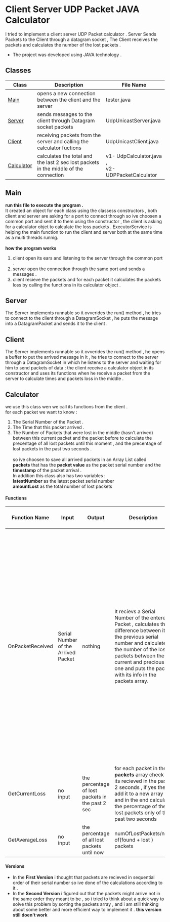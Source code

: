 # Client Server UDP Packet JAVA Calculator

I tried to implement a client server UDP Packet calculator .
Server Sends Packets to the Client through a datagram socket , 
The Client receives the packets and calculates the number of the lost packets . 

- The project was developed using JAVA technology .

## Classes 
Class | Description | 	File Name | 
--- | --- | --- |
[Main](https://github.com/karinmarjieh/Client_Server_UDP_Packet_Calc/blob/main/README.md#main) | opens a new connection between the client and the server | tester.java | 
[Server](https://github.com/karinmarjieh/Client_Server_UDP_Packet_Calc/blob/main/README.md#server) | sends messages to the client through Datagram socket packets | UdpUnicastServer.java |
[Client](https://github.com/karinmarjieh/Client_Server_UDP_Packet_Calc/blob/main/README.md#client) | receiving packets from the server and calling the calculator fuctions | UdpUnicastClient.java |
[Calculator](https://github.com/karinmarjieh/Client_Server_UDP_Packet_Calc/blob/main/README.md#calculator) | calculates the total and the last 2 sec lost packets in the middle of the connection  |  v1- UdpCalculator.java ,<br> v2- UDPPacketCalculator

## Main
**run this file to execute the program .** <br>
It created an object for each class using the classess constructors , both client and server are asking for a port to connect through so ive choosen a common port and sent it to them using the constructor , the client is asking for a calculator objet to calculate the loss packets . ExecutorService is helping the main function to run the client and server both at the same time as a multi threads runnig. 
<br> <br>
**how the program works**
1) client open its ears and listening to the server through the common port . <br>
2) server open the connection  through the same port and sends a messages .  <br>
3) client recieve the packets and for each packet it calculates the packets loss by calling the functions in its calculator object .
## Server  
The Server implements runnable so it ovverides the run() method , he tries to connect to the client through a DatagramSocket , he puts the message into a DatagramPacket and sends it to the client .
## Client
 The Server implements runnable so it ovverides the run() method , he opens a buffer to put the arrived message in it , he tries to connect to the server through a DatagramSocket in which he listens to the server and waiting for him to send packets of data ; the client receive a calculator object in its constructor and uses its functions when he receive a packet from the server to calculate times and packets loss in the middle . 
## Calculator  
we use this class wen we call its functions from the client . <br>
for each packet we want to know : 
1) The Serial Number of the Packet .
2) The Time that this packet arrived .
3) The Number of Packets that were lost in the middle (hasn't arrived) between this current packet and the packet before to calculate the precentage of all lost packets until this moment , and the precentage of lost packets in the past two seconds .<br>
<br> so ive choosen to save all arrived packets in an Array List called **packets** that has the **packet value** as the packet serial number and the **timestamp** of the packet arrival .<br>
In addition this class also has two variables : <br>
**latestNumber** as the latest packet serial number <br>
**amountLost** as the total number of lost packets <br>

#### Functions
Function Name | Input | Output | Description | Differnce between the versions
--- | --- | --- |--- | --- |
OnPacketReceived | Serial Number of the Arrived Packet | nothing | It recievs a Serial Number of the entered Packet , calculates the difference between it & the previous serial number and calculetes the number of the lost packets between the current and precious one and puts the packet with its info in the packets array. | v1 : calculated the difference and added it to the **amountLost** . <br> v2: checked if the arrived packet has a smaller serial number than the previous so its not lost anymore , it means that we need to remove it from the **amountLost** and also we need to put it before the previous packet in the **packets** arrayList so i tried to use the function Sort() from Collections . (arrayList from type PacketInfo implement Comparable in order to use the sort function so i still need to implement the compareTo() function in order to use it )
GetCurrentLoss | no input | the percentage of lost packets in the past 2 sec | for each packet in the **packets** array check if its recieved in the past 2 seconds , if yes then add it to a new array and in the end calculate the percentage of the lost packets only of the past two seconds | as same as the function above if i want to use the sort function i still need to do all of the Comparable implementations |
GetAverageLoss | no input | the percentage of all lost packets until now | numOfLostPackets/num of(found + lost ) packets | no difference between the versions 

#### Versions 
- In the **First Version** i thought that packets are recieved in sequential order of their serial number so ive done of the calculations according to it .
- In the **Second Version** i figured out that the packets might arrive not in the same order they meant to be , so i tried to think about a quick way to solve this problem by sorting the packets array  , and i am still thinking about some better and more efficient way to implement it . **this version still doen't work**
